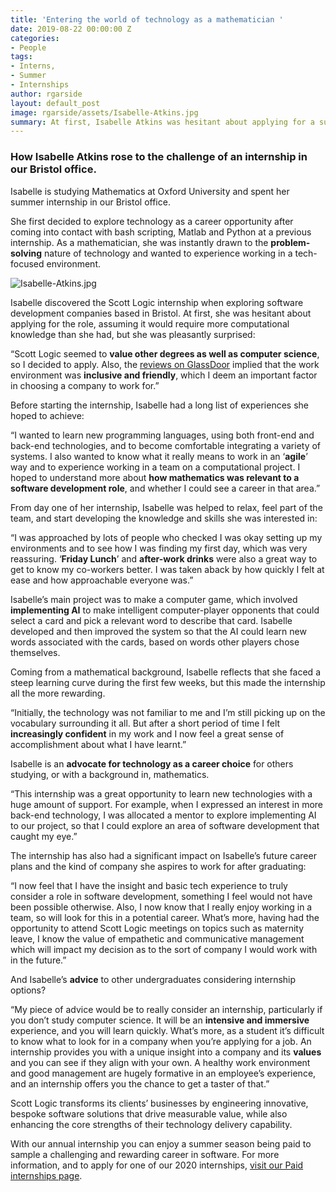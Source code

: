 ```yaml
---
title: 'Entering the world of technology as a mathematician '
date: 2019-08-22 00:00:00 Z
categories:
- People
tags:
- Interns,
- Summer
- Internships
author: rgarside
layout: default_post
image: rgarside/assets/Isabelle-Atkins.jpg
summary: At first, Isabelle Atkins was hesitant about applying for a summer internship at Scott Logic, assuming it would require more computational knowledge than she had – but she was pleasantly surprised.
---
```


### How Isabelle Atkins rose to the challenge of an internship in our Bristol office.

Isabelle is studying Mathematics at Oxford University and spent her summer internship in our Bristol office.

She first decided to explore technology as a career opportunity after coming into contact with bash scripting, Matlab and Python at a previous internship. As a mathematician, she was instantly drawn to the **problem-solving** nature of technology and wanted to experience working in a tech-focused environment.

![Isabelle-Atkins.jpg]({{site.baseurl}}/rgarside/assets/Isabelle-Atkins.jpg)

Isabelle discovered the Scott Logic internship when exploring software development companies based in Bristol. At first, she was hesitant about applying for the role, assuming it would require more computational knowledge than she had, but she was pleasantly surprised:

“Scott Logic seemed to **value other degrees as well as computer science**, so I decided to apply. Also, the [reviews on GlassDoor](https://www.glassdoor.co.uk/Overview/Working-at-Scott-Logic-EI_IE440153.11,22.htm) implied that the work environment was **inclusive and friendly**, which I deem an important factor in choosing a company to work for.”

Before starting the internship, Isabelle had a long list of experiences she hoped to achieve:

“I wanted to learn new programming languages, using both front-end and back-end technologies, and to become comfortable integrating a variety of systems. I also wanted to know what it really means to work in an ‘**agile**’ way and to experience working in a team on a computational project. I hoped to understand more about **how mathematics was relevant to a software development role**, and whether I could see a career in that area.”

From day one of her internship, Isabelle was helped to relax, feel part of the team, and start developing the knowledge and skills she was interested in:

“I was approached by lots of people who checked I was okay setting up my environments and to see how I was finding my first day, which was very reassuring. ‘**Friday Lunch**’ and **after-work drinks** were also a great way to get to know my co-workers better. I was taken aback by how quickly I felt at ease and how approachable everyone was.”

Isabelle’s main project was to make a computer game, which involved **implementing AI** to make intelligent computer-player opponents that could select a card and pick a relevant word to describe that card. Isabelle developed and then improved the system so that the AI could learn new words associated with the cards, based on words other players chose themselves.

Coming from a mathematical background, Isabelle reflects that she faced a steep learning curve during the first few weeks, but this made the internship all the more rewarding. 

“Initially, the technology was not familiar to me and I’m still picking up on the vocabulary surrounding it all. But after a short period of time I felt **increasingly confident** in my work and I now feel a great sense of accomplishment about what I have learnt.”

Isabelle is an **advocate for technology as a career choice** for others studying, or with a background in, mathematics.

“This internship was a great opportunity to learn new technologies with a huge amount of support. For example, when I expressed an interest in more back-end technology, I was allocated a mentor to explore implementing AI to our project, so that I could explore an area of software development that caught my eye.”

The internship has also had a significant impact on Isabelle’s future career plans and the kind of company she aspires to work for after graduating:

“I now feel that I have the insight and basic tech experience to truly consider a role in software development, something I feel would not have been possible otherwise. Also, I now know that I really enjoy working in a team, so will look for this in a potential career. What’s more, having had the opportunity to attend Scott Logic meetings on topics such as maternity leave, I know the value of empathetic and communicative management which will impact my decision as to the sort of company I would work with in the future.”

And Isabelle’s **advice** to other undergraduates considering internship options? 

“My piece of advice would be to really consider an internship, particularly if you don’t study computer science. It will be an **intensive and immersive** experience, and you will learn quickly. What’s more, as a student it’s difficult to know what to look for in a company when you’re applying for a job. An internship provides you with a unique insight into a company and its **values** and you can see if they align with your own. A healthy work environment and good management are hugely formative in an employee’s experience, and an internship offers you the chance to get a taster of that.”

Scott Logic transforms its clients’ businesses by engineering innovative, bespoke software solutions that drive measurable value, while also enhancing the core strengths of their technology delivery capability. 

With our annual internship you can enjoy a summer season being paid to sample a challenging and rewarding career in software. For more information, and to apply for one of our 2020 internships, [visit our Paid internships page](https://www.scottlogic.com/careers/paid-interns/).